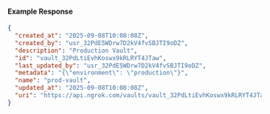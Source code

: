 <!-- Code generated for API Clients. DO NOT EDIT. -->

#### Example Response

```json
{
  "created_at": "2025-09-08T10:08:08Z",
  "created_by": "usr_32PdE5WDrw7D2kV4fvSBJTI9oDZ",
  "description": "Production Vault",
  "id": "vault_32PdLtiEvhKoswx9kRLRYT4JTaw",
  "last_updated_by": "usr_32PdE5WDrw7D2kV4fvSBJTI9oDZ",
  "metadata": "{\"environment\": \"production\"}",
  "name": "prod-vault",
  "updated_at": "2025-09-08T10:08:08Z",
  "uri": "https://api.ngrok.com/vaults/vault_32PdLtiEvhKoswx9kRLRYT4JTaw"
}
```
